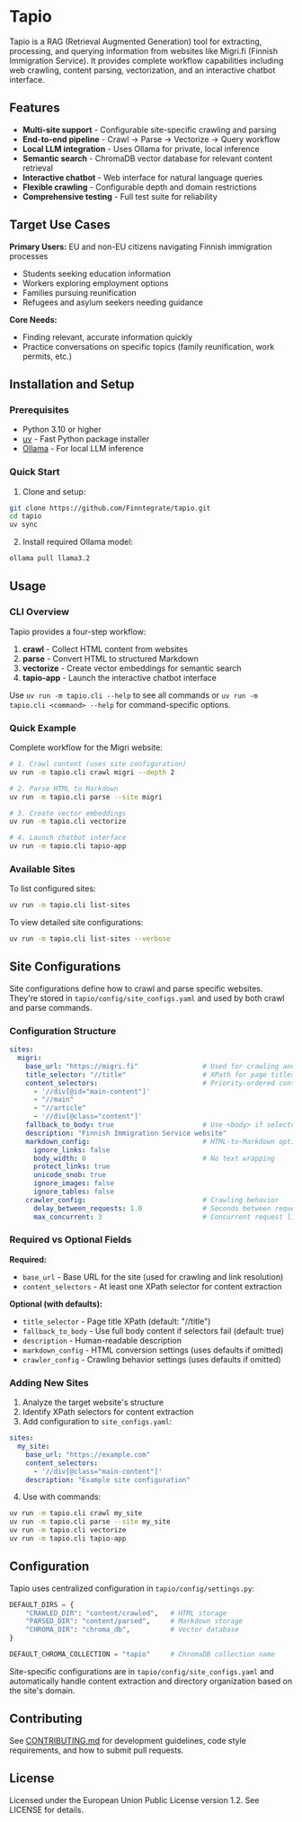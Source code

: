 # Tapio

Tapio is a RAG (Retrieval Augmented Generation) tool for extracting, processing, and querying information from websites like Migri.fi (Finnish Immigration Service). It provides complete workflow capabilities including web crawling, content parsing, vectorization, and an interactive chatbot interface.

## Features
- **Multi-site support** - Configurable site-specific crawling and parsing
- **End-to-end pipeline** - Crawl → Parse → Vectorize → Query workflow
- **Local LLM integration** - Uses Ollama for private, local inference
- **Semantic search** - ChromaDB vector database for relevant content retrieval
- **Interactive chatbot** - Web interface for natural language queries
- **Flexible crawling** - Configurable depth and domain restrictions
- **Comprehensive testing** - Full test suite for reliability

## Target Use Cases

**Primary Users:** EU and non-EU citizens navigating Finnish immigration processes
- Students seeking education information
- Workers exploring employment options
- Families pursuing reunification
- Refugees and asylum seekers needing guidance

**Core Needs:**
- Finding relevant, accurate information quickly
- Practice conversations on specific topics (family reunification, work permits, etc.)

## Installation and Setup

### Prerequisites
- Python 3.10 or higher
- [uv](https://github.com/astral-sh/uv) - Fast Python package installer
- [Ollama](https://ollama.ai/) - For local LLM inference

### Quick Start

1. Clone and setup:
```bash
git clone https://github.com/Finntegrate/tapio.git
cd tapio
uv sync
```

2. Install required Ollama model:
```bash
ollama pull llama3.2
```

## Usage

### CLI Overview

Tapio provides a four-step workflow:

1. **crawl** - Collect HTML content from websites
2. **parse** - Convert HTML to structured Markdown
3. **vectorize** - Create vector embeddings for semantic search
4. **tapio-app** - Launch the interactive chatbot interface

Use `uv run -m tapio.cli --help` to see all commands or `uv run -m tapio.cli <command> --help` for command-specific options.

### Quick Example

Complete workflow for the Migri website:

```bash
# 1. Crawl content (uses site configuration)
uv run -m tapio.cli crawl migri --depth 2

# 2. Parse HTML to Markdown
uv run -m tapio.cli parse --site migri

# 3. Create vector embeddings
uv run -m tapio.cli vectorize

# 4. Launch chatbot interface
uv run -m tapio.cli tapio-app
```

### Available Sites

To list configured sites:
```bash
uv run -m tapio.cli list-sites
```

To view detailed site configurations:
```bash
uv run -m tapio.cli list-sites --verbose
```

## Site Configurations

Site configurations define how to crawl and parse specific websites. They're stored in `tapio/config/site_configs.yaml` and used by both crawl and parse commands.

### Configuration Structure

```yaml
sites:
  migri:
    base_url: "https://migri.fi"                # Used for crawling and converting relative links
    title_selector: "//title"                   # XPath for page titles
    content_selectors:                          # Priority-ordered content extraction
      - '//div[@id="main-content"]'
      - "//main"
      - "//article"
      - '//div[@class="content"]'
    fallback_to_body: true                      # Use <body> if selectors fail
    description: "Finnish Immigration Service website"
    markdown_config:                            # HTML-to-Markdown options
      ignore_links: false
      body_width: 0                             # No text wrapping
      protect_links: true
      unicode_snob: true
      ignore_images: false
      ignore_tables: false
    crawler_config:                             # Crawling behavior
      delay_between_requests: 1.0               # Seconds between requests
      max_concurrent: 3                         # Concurrent request limit
```

### Required vs Optional Fields

**Required:**
- `base_url` - Base URL for the site (used for crawling and link resolution)
- `content_selectors` - At least one XPath selector for content extraction

**Optional (with defaults):**
- `title_selector` - Page title XPath (default: "//title")
- `fallback_to_body` - Use full body content if selectors fail (default: true)
- `description` - Human-readable description
- `markdown_config` - HTML conversion settings (uses defaults if omitted)
- `crawler_config` - Crawling behavior settings (uses defaults if omitted)

### Adding New Sites

1. Analyze the target website's structure
2. Identify XPath selectors for content extraction
3. Add configuration to `site_configs.yaml`:

```yaml
sites:
  my_site:
    base_url: "https://example.com"
    content_selectors:
      - '//div[@class="main-content"]'
    description: "Example site configuration"
```

4. Use with commands:
```bash
uv run -m tapio.cli crawl my_site
uv run -m tapio.cli parse --site my_site
uv run -m tapio.cli vectorize
uv run -m tapio.cli tapio-app
```

## Configuration

Tapio uses centralized configuration in `tapio/config/settings.py`:

```python
DEFAULT_DIRS = {
    "CRAWLED_DIR": "content/crawled",   # HTML storage
    "PARSED_DIR": "content/parsed",     # Markdown storage
    "CHROMA_DIR": "chroma_db",          # Vector database
}

DEFAULT_CHROMA_COLLECTION = "tapio"     # ChromaDB collection name
```

Site-specific configurations are in `tapio/config/site_configs.yaml` and automatically handle content extraction and directory organization based on the site's domain.

## Contributing

See [CONTRIBUTING.md](CONTRIBUTING.md) for development guidelines, code style requirements, and how to submit pull requests.

## License

Licensed under the European Union Public License version 1.2. See LICENSE for details.
